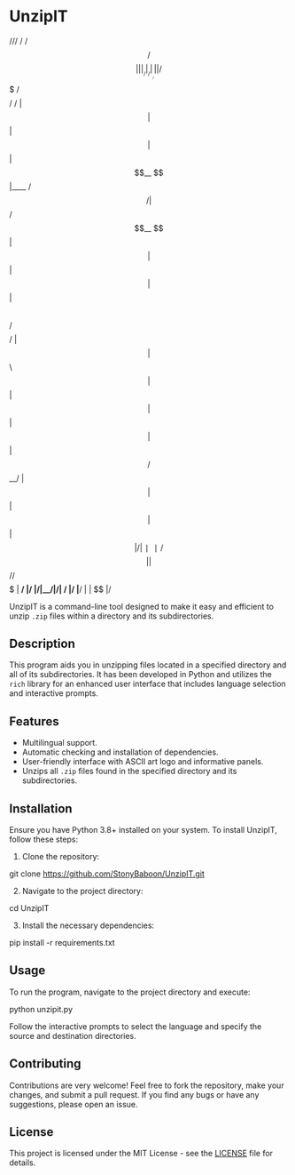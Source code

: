 # UnzipIT

/// / /$$$$$$ /$$$$$$$$
| | |__/ |_ _/|__ __/
| | /$$$$$$$ /$$$$$$$$ / / | $$ | $$
| $$ | $$| $$__ $$|____ /$$/| $$ /$$__ $$ | $$ | $$
| $$ | $$| $$ \ $$ /$$$$/ | $$| $$ \ $$ | $$ | $$
| $$ | $$| $$ | $$ /$$__/ | $$| $$ | $$ | $$ | $$
| /| ∣∣ /$$$$$$$$| | $$$$$$$/ /$$$$$$ |
__/ |/ |/|____/|/| ____/ |______/ |__/
|
| $$
|/                     

UnzipIT is a command-line tool designed to make it easy and efficient to unzip `.zip` files within a directory and its subdirectories.

## Description

This program aids you in unzipping files located in a specified directory and all of its subdirectories. It has been developed in Python and utilizes the `rich` library for an enhanced user interface that includes language selection and interactive prompts.

## Features

- Multilingual support.
- Automatic checking and installation of dependencies.
- User-friendly interface with ASCII art logo and informative panels.
- Unzips all `.zip` files found in the specified directory and its subdirectories.

## Installation

Ensure you have Python 3.8+ installed on your system. To install UnzipIT, follow these steps:

1. Clone the repository:

git clone https://github.com/StonyBaboon/UnzipIT.git

2. Navigate to the project directory:

cd UnzipIT

3. Install the necessary dependencies:

pip install -r requirements.txt


## Usage

To run the program, navigate to the project directory and execute:

python unzipit.py


Follow the interactive prompts to select the language and specify the source and destination directories.

## Contributing

Contributions are very welcome! Feel free to fork the repository, make your changes, and submit a pull request. If you find any bugs or have any suggestions, please open an issue.

## License

This project is licensed under the MIT License - see the [LICENSE](LICENSE) file for details.

